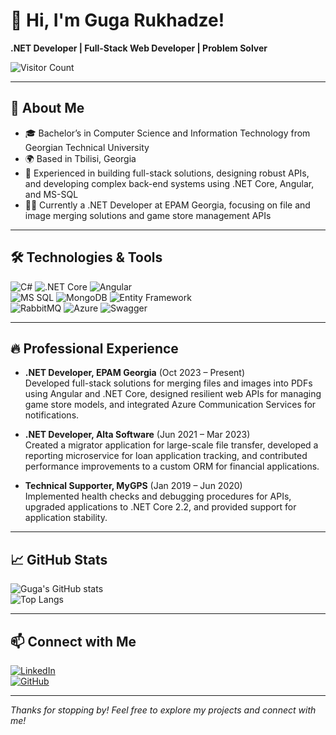 # 👋 Hi, I'm Guga Rukhadze!

**.NET Developer | Full-Stack Web Developer | Problem Solver**

![Visitor Count](https://komarev.com/ghpvc/?username=errkedukke&color=blue)

---

## 🚀 About Me
- 🎓 Bachelor’s in Computer Science and Information Technology from Georgian Technical University
- 🌍 Based in Tbilisi, Georgia
- 💼 Experienced in building full-stack solutions, designing robust APIs, and developing complex back-end systems using .NET Core, Angular, and MS-SQL
- 👨‍💻 Currently a .NET Developer at EPAM Georgia, focusing on file and image merging solutions and game store management APIs

---

## 🛠️ Technologies & Tools
![C#](https://img.shields.io/badge/-CSharp-05122A?style=flat&logo=csharp) ![.NET Core](https://img.shields.io/badge/-.NET_Core-05122A?style=flat&logo=dotnet) ![Angular](https://img.shields.io/badge/-Angular-05122A?style=flat&logo=angular)  
![MS SQL](https://img.shields.io/badge/-MS_SQL_Server-05122A?style=flat&logo=microsoftsqlserver) ![MongoDB](https://img.shields.io/badge/-MongoDB-05122A?style=flat&logo=mongodb) ![Entity Framework](https://img.shields.io/badge/-Entity_Framework_Core-05122A?style=flat&logo=dotnet)  
![RabbitMQ](https://img.shields.io/badge/-RabbitMQ-05122A?style=flat&logo=rabbitmq) ![Azure](https://img.shields.io/badge/-Azure-05122A?style=flat&logo=microsoftazure) ![Swagger](https://img.shields.io/badge/-Swagger-05122A?style=flat&logo=swagger)

---

## 🔥 Professional Experience

- **.NET Developer, EPAM Georgia** (Oct 2023 – Present)  
  Developed full-stack solutions for merging files and images into PDFs using Angular and .NET Core, designed resilient web APIs for managing game store models, and integrated Azure Communication Services for notifications.

- **.NET Developer, Alta Software** (Jun 2021 – Mar 2023)  
  Created a migrator application for large-scale file transfer, developed a reporting microservice for loan application tracking, and contributed performance improvements to a custom ORM for financial applications.

- **Technical Supporter, MyGPS** (Jan 2019 – Jun 2020)  
  Implemented health checks and debugging procedures for APIs, upgraded applications to .NET Core 2.2, and provided support for application stability.

---

## 📈 GitHub Stats

![Guga's GitHub stats](https://github-readme-stats.vercel.app/api?username=errkedukke&show_icons=true&count_private=true&theme=radical)  
![Top Langs](https://github-readme-stats.vercel.app/api/top-langs/?username=errkedukke&layout=compact&theme=radical)

---

## 📫 Connect with Me

[![LinkedIn](https://img.shields.io/badge/LinkedIn-0077B5?style=flat&logo=linkedin&logoColor=white)](https://linkedin.com/in/Rukhadze)  
[![GitHub](https://img.shields.io/badge/GitHub-100000?style=flat&logo=github&logoColor=white)](https://github.com/errkedukke)

---

*Thanks for stopping by! Feel free to explore my projects and connect with me!*
